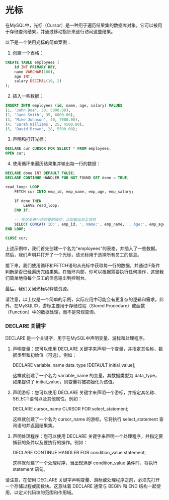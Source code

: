# 光标

在MySQL中，光标（Cursor）是一种用于遍历结果集的数据库对象。它可以被用于存储查询结果，并通过移动指针来逐行访问这些结果。

以下是一个使用光标的简单案例：

1. 创建一个表格：

```sql
CREATE TABLE employees (
    id INT PRIMARY KEY,
    name VARCHAR(100),
    age INT,
    salary DECIMAL(10, 2)
);
```

2. 插入一些数据：

```sql
INSERT INTO employees (id, name, age, salary) VALUES
(1, 'John Doe', 30, 5000.00),
(2, 'Jane Smith', 35, 6000.00),
(3, 'Mike Johnson', 40, 7000.00),
(4, 'Sarah Williams', 25, 4500.00),
(5, 'David Brown', 28, 5500.00);
```

3. 声明和打开光标：

```sql
DECLARE cur CURSOR FOR SELECT * FROM employees;
OPEN cur;
```

4. 使用循环来遍历结果集并输出每一行的数据：

```sql
DECLARE done INT DEFAULT FALSE;
DECLARE CONTINUE HANDLER FOR NOT FOUND SET done = TRUE;

read_loop: LOOP
    FETCH cur INTO emp_id, emp_name, emp_age, emp_salary;
    
    IF done THEN
        LEAVE read_loop;
    END IF;
    
    -- 在这里进行你想要的操作，比如输出员工信息
    SELECT CONCAT('ID:', emp_id, ', Name:', emp_name, ', Age:', emp_age, ', Salary:', emp_salary) AS employee_info;
END LOOP;

CLOSE cur;
```

上述示例中，我们首先创建一个名为"employees"的表格，并插入了一些数据。然后，我们声明并打开了一个光标，该光标用于选择所有员工的信息。

接下来，我们使用循环和FETCH语句从光标中获取每一行的数据，并通过IF条件判断是否已经遍历完结果集。在循环内部，你可以根据需要执行任何操作，这里我们简单地将每个员工的信息输出到控制台。

最后，我们关闭光标以释放资源。

请注意，以上仅是一个简单的示例，实际应用中可能会有更复杂的逻辑和需求。此外，在MySQL中，游标主要用于存储过程（Stored Procedure）或函数（Function）中的数据处理，而不是常规查询。

### DECLARE 关键字

DECLARE 是一个关键字，用于在MySQL中声明变量、游标和处理程序。

1.  声明变量：您可以使用 DECLARE 关键字来声明一个变量，并指定其名称、数据类型和初始值（可选）。例如：

    DECLARE variable\_name data\_type \[DEFAULT initial\_value];

    这样就创建了一个名为 variable\_name 的变量，其数据类型为 data\_type，如果提供了 initial\_value，则变量将被初始化为该值。
2.  声明游标：您可以使用 DECLARE 关键字来声明一个游标，并指定其名称、SELECT语句以及其他属性。例如：

    DECLARE cursor\_name CURSOR FOR select\_statement;

    这样就创建了一个名为 cursor\_name 的游标，它将执行 select\_statement 查询语句并返回结果集。
3.  声明处理程序：您可以使用 DECLARE 关键字来声明一个处理程序，并指定要捕获的条件以及要执行的操作。例如：

    DECLARE CONTINUE HANDLER FOR condition\_value statement;

    这样就创建了一个处理程序，当出现满足 condition\_value 条件时，将执行 statement 语句。

请注意，在使用 DECLARE 关键字声明变量、游标或处理程序之前，必须先打开一个存储过程或函数块。这意味着 DECLARE 通常与 BEGIN 和 END 结构一起使用，以定义代码块的范围和作用域。
